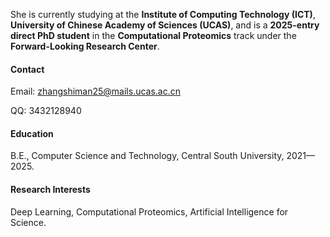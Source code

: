 

She is currently studying at the **Institute of Computing Technology (ICT)**, **University of Chinese Academy of Sciences (UCAS)**, and is a **2025-entry direct PhD student** in the **Computational Proteomics** track under the **Forward-Looking Research Center**.

#### Contact

Email: zhangshiman25@mails.ucas.ac.cn

QQ: 3432128940

#### Education
B.E., Computer Science and Technology, Central South University, 2021—2025.

#### Research Interests
Deep Learning, Computational Proteomics, Artificial Intelligence for Science.

